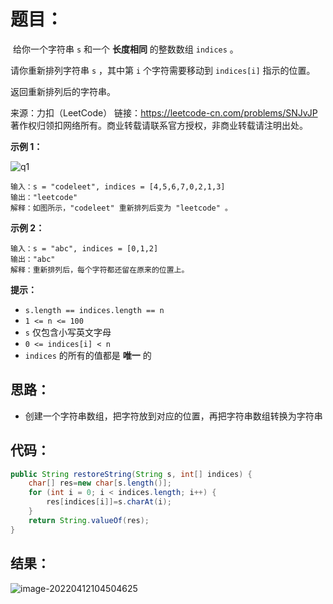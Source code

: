 # 题目：

​	给你一个字符串 `s` 和一个 **长度相同** 的整数数组 `indices` 。

请你重新排列字符串 `s` ，其中第 `i` 个字符需要移动到 `indices[i]` 指示的位置。

返回重新排列后的字符串。



来源：力扣（LeetCode） 链接：https://leetcode-cn.com/problems/SNJvJP 著作权归领扣网络所有。商业转载请联系官方授权，非商业转载请注明出处。

<!--more-->

**示例 1：**

![q1](https://misteryliu.oss-cn-beijing.aliyuncs.com/image/q1.jpg)

```
输入：s = "codeleet", indices = [4,5,6,7,0,2,1,3]
输出："leetcode"
解释：如图所示，"codeleet" 重新排列后变为 "leetcode" 。
```

**示例 2：**

```
输入：s = "abc", indices = [0,1,2]
输出："abc"
解释：重新排列后，每个字符都还留在原来的位置上。
```

**提示：**

- `s.length == indices.length == n`
- `1 <= n <= 100`
- `s` 仅包含小写英文字母
- `0 <= indices[i] < n`
- `indices` 的所有的值都是 **唯一** 的

## 思路：

- 创建一个字符串数组，把字符放到对应的位置，再把字符串数组转换为字符串

## 代码：

```java
public String restoreString(String s, int[] indices) {
    char[] res=new char[s.length()];
    for (int i = 0; i < indices.length; i++) {
        res[indices[i]]=s.charAt(i);
    }
    return String.valueOf(res);
}
```

## 结果：

![image-20220412104504625](https://misteryliu.oss-cn-beijing.aliyuncs.com/image/image-20220412104504625.png)